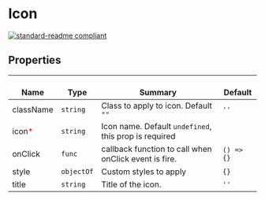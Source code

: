 # Icon
  [![standard-readme compliant](https://img.shields.io/badge/standard--readme-OK-green.svg?style=flat-square)](https://github.com/RichardLitt/standard-readme)
  

  ## Properties
  | </br>Name | </br>Type | </br>Summary | </br>Default | 
| ---- | ---- | ---- | ---- |
| className | `string` | Class to apply to icon. Default `""` | `''` |
| icon<font color="red">*</font> | `string` | Icon name. Default `undefined`, this prop is required |  |
| onClick | `func` | callback function to call when onClick event is fire. | `() => {}` |
| style | `objectOf` | Custom styles to apply | `{}` |
| title | `string` | Title of the icon. | `''` |